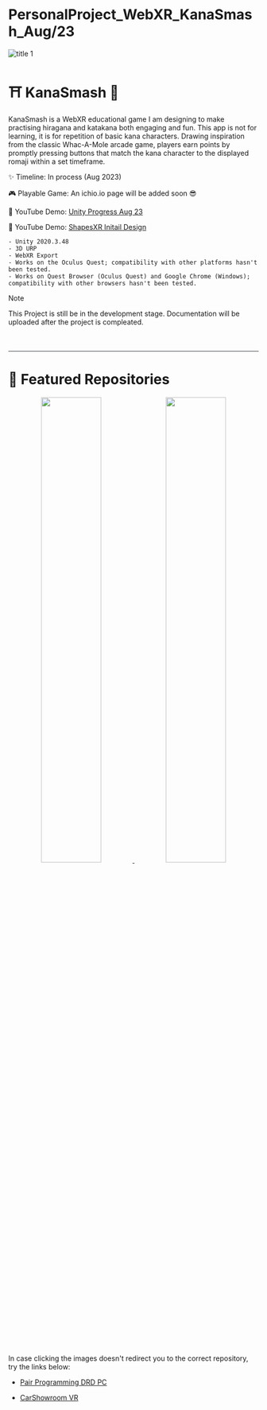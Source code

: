 # PersonalProject_WebXR_KanaSmash_Aug/23
![title 1](https://github.com/KateBiel/2022DEVF3_XTR_CarShowroomVR/assets/103016794/7dd05055-1684-4324-b4dd-b3cd46213e0a)

# ⛩️️  KanaSmash 🗻

KanaSmash is a WebXR educational game I am designing to make practising hiragana and katakana both engaging and fun. This app is not for learning, it is for repetition of basic kana characters. Drawing inspiration from the classic Whac-A-Mole arcade game, players earn points by promptly pressing buttons that match the kana character to the displayed romaji within a set timeframe.

✨ Timeline: In process (Aug 2023)

🎮 Playable Game: An ichio.io page will be added soon 😎

🔴 YouTube Demo: [Unity Progress Aug 23](https://www.youtube.com/watch?v=6UMLpb5jWsA)

🔴 YouTube Demo: [ ShapesXR Initail Design](https://www.youtube.com/watch?v=eC-yCSB9mtI)
   
    - Unity 2020.3.48
    - 3D URP
    - WebXR Export
    - Works on the Oculus Quest; compatibility with other platforms hasn't been tested. 
    - Works on Quest Browser (Oculus Quest) and Google Chrome (Windows); compatibility with other browsers hasn't been tested. 

> [!NOTE]
>This Project is still be in the development stage. Documentation will be uploaded after the project is compleated. 

<div style="border-top: 1.4px solid #3a3c43; margin-top: 50px;"></div>

# 🤟 Featured Repositories

<p style="text-align:center;">
    <a href="https://github.com/KateBiel/2022DEVF3_XTR_PairProgrammingDRD">
      <img src="https://github.com/KateBiel/2022DEVF3_XTR_CarShowroomVR/assets/103016794/84259a14-3d3f-4c72-93f8-5cbe790f4ed9" width="49%" />
    </a>
    <a href="https://github.com/KateBiel/2022DEVF3_XTR_CarShowroomVR" target="_blank">
        <img src="https://github.com/KateBiel/2022DEVF3_XTR_PairProgrammingDRD/assets/103016794/b8d1190a-0456-4fb9-8fc0-901b93b6b1d5" width="49%" />
    </a>
</p>

In case clicking the images doesn't redirect you to the correct repository, try the links below:

- [Pair Programming DRD PC](https://github.com/KateBiel/2022DEVF3_XTR_PairProgrammingDRD)

- [CarShowroom VR](https://github.com/KateBiel/2022DEVF3_XTR_CarShowroomVR)
